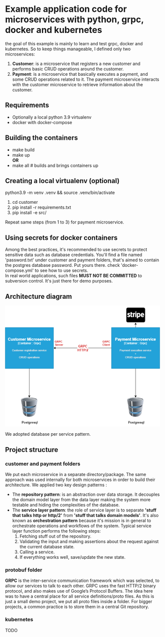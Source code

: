 # Example application code for microservices with python, grpc, docker and kubernetes
the goal of this example is mainly to learn and test grpc, docker and kubernetes. So to keep things manageable, I defined only two microservices:
1. **Customer**: is a microservice that registers a new customer and performs basic CRUD operations around the customer.
2. **Payment**: is a microservice that basically executes a payment, and some CRUD operations related to it.
The payment microservice interacts with the customer microservice to retrieve information about the customer. 

## Requirements
* Optionally a local python 3.9 virtualenv 
* docker with docker-compose

## Building the containers
- make build
- make up\
**OR**
- make all # builds and brings containers up

## Creating a local virtualenv (optional)

python3.9 -m venv .venv && source .venv/bin/activate
1. cd customer
2. pip install -r requirements.txt
3. pip install -e src/

Repeat same steps (from 1 to 3) for payment microservice.

## Using secrets for docker containers
Among the best practices, it's recommended to use secrets to protect sensitive data such as database credentials.
You'll find a file named 'password.txt' under customer and payment folders, that's aimed to contain the postgres database password. Put yours there.
check 'docker-compose.yml' to see how to use secrets.\
In real world applications, such files **MUST NOT BE COMMITTED** to subversion control. It's just there for demo purposes. 

## Architecture diagram
![](global_architecture_diagram.png)

We adopted database per service pattern.

## Project structure
### customer and payment folders
We put each microservice in a separate directory/package. The same approach was used internally for both microservices in order to build their architecture.
We applied two key design patterns : 
- The **repository pattern**: is an abstraction over data storage. It decouples the domain model layer from the data layer making the system more testable and hiding the complexities of the database. 
- The **service layer pattern**: the role of service layer is to separate **'stuff that talks http or http/2'** from **'stuff that talks domain models'**. 
It's also known as **orchestration pattern** because it's mission is in general to orchestrate operations and workflows of the system. 
Typical service layer function performs the following steps:
    1. Fetching stuff out of the repository.
    2. Validating the input and making assertions about the request against the current database state.
    3. Calling a service.
    4. If everything works well, save/update the new state.
### protobuf folder
**GRPC** is the inter-service communication framework which was selected, to allow our services to talk to each other. 
GRPC uses the fast HTTP/2 binary protocol, and also makes use of Google’s Protocol Buffers. The idea here was to have a central place for all service definitions/proto files. 
As this is just a small demo project, we put all proto files inside a folder. For bigger projects, a common practice is to store them in a central Git repository.
### kubernetes
TODO



